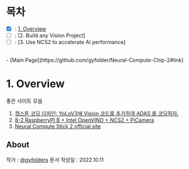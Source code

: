 # 목차

- [x] : [1. Overview](https://github.com/gyfolder/Neural-Compute-Chip-2/tree/main/1.%20Overview#1-overview)
- [ ] : [2. Build any Vision Project]
- [ ] : [3. Use NCS2 to accelerate AI performance]

<br>
- [Main Page](https://github.com/gyfolder/Neural-Compute-Chip-2#link)

# 1. Overview

좋은 사이트 모음
1. [캡스톤 코딩 디자인: YoLoV3에 Vision 코드를 추가하여 ADAS 를 코딩하자.](https://ejleep1.tistory.com/1386)
2. [8-2 RaspberryPI B + Intel OpenVINO + NCS2 + PiCamera](https://ejleep1.tistory.com/907)
3. [Neural Compute Stick 2 official site](https://www.intel.com/content/www/us/en/developer/tools/neural-compute-stick/overview.html)
<!--
<img src="https://user-images.githubusercontent.com/66783849/186354299-240ec4d0-d9a5-4f4b-b14c-e7b2769c9dca.png" width="68%">
<img src="https://user-images.githubusercontent.com/66783849/186370580-bf780d61-7054-4819-8f2e-408443957b54.png" width="29%">
-->
## About

작가 : [@gyfolders](https://github.com/gyfolders)
문서 작성일 : 2022.10.11